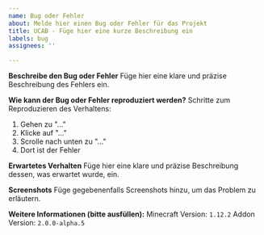 ```yaml
---
name: Bug oder Fehler
about: Melde hier einen Bug oder Fehler für das Projekt
title: UCAB - Füge hier eine kurze Beschreibung ein
labels: bug
assignees: ''

---
```


**Beschreibe den Bug oder Fehler**
Füge hier eine klare und präzise Beschreibung des Fehlers ein.

**Wie kann der Bug oder Fehler reproduziert werden?**
Schritte zum Reproduzieren des Verhaltens:

1. Gehen zu "..."
2. Klicke auf "..."
3. Scrolle nach unten zu "..."
4. Dort ist der Fehler

**Erwartetes Verhalten**
Füge hier eine klare und präzise Beschreibung dessen, was erwartet wurde, ein.

**Screenshots**
Füge gegebenenfalls Screenshots hinzu, um das Problem zu erläutern.

**Weitere Informationen (bitte ausfüllen):**
Minecraft Version: `1.12.2`
Addon Version: `2.0.0-alpha.5`
